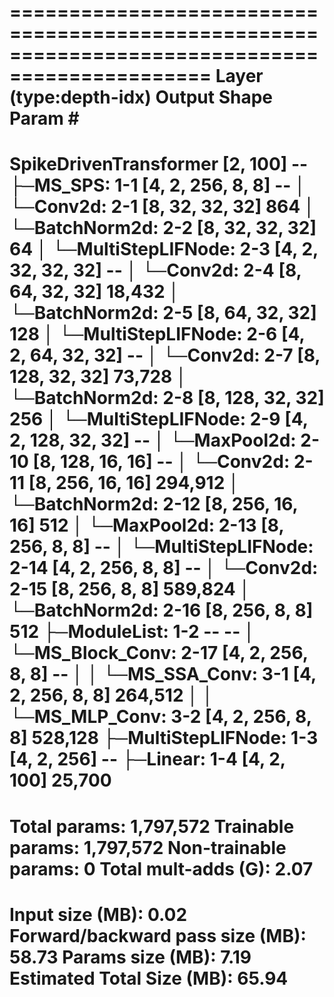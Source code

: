 ===============================================================================================
Layer (type:depth-idx)                        Output Shape              Param #
===============================================================================================
SpikeDrivenTransformer                        [2, 100]                  --
├─MS_SPS: 1-1                                 [4, 2, 256, 8, 8]         --
│    └─Conv2d: 2-1                            [8, 32, 32, 32]           864
│    └─BatchNorm2d: 2-2                       [8, 32, 32, 32]           64
│    └─MultiStepLIFNode: 2-3                  [4, 2, 32, 32, 32]        --
│    └─Conv2d: 2-4                            [8, 64, 32, 32]           18,432
│    └─BatchNorm2d: 2-5                       [8, 64, 32, 32]           128
│    └─MultiStepLIFNode: 2-6                  [4, 2, 64, 32, 32]        --
│    └─Conv2d: 2-7                            [8, 128, 32, 32]          73,728
│    └─BatchNorm2d: 2-8                       [8, 128, 32, 32]          256
│    └─MultiStepLIFNode: 2-9                  [4, 2, 128, 32, 32]       --
│    └─MaxPool2d: 2-10                        [8, 128, 16, 16]          --
│    └─Conv2d: 2-11                           [8, 256, 16, 16]          294,912
│    └─BatchNorm2d: 2-12                      [8, 256, 16, 16]          512
│    └─MaxPool2d: 2-13                        [8, 256, 8, 8]            --
│    └─MultiStepLIFNode: 2-14                 [4, 2, 256, 8, 8]         --
│    └─Conv2d: 2-15                           [8, 256, 8, 8]            589,824
│    └─BatchNorm2d: 2-16                      [8, 256, 8, 8]            512
├─ModuleList: 1-2                             --                        --
│    └─MS_Block_Conv: 2-17                    [4, 2, 256, 8, 8]         --
│    │    └─MS_SSA_Conv: 3-1                  [4, 2, 256, 8, 8]         264,512
│    │    └─MS_MLP_Conv: 3-2                  [4, 2, 256, 8, 8]         528,128
├─MultiStepLIFNode: 1-3                       [4, 2, 256]               --
├─Linear: 1-4                                 [4, 2, 100]               25,700
===============================================================================================
Total params: 1,797,572
Trainable params: 1,797,572
Non-trainable params: 0
Total mult-adds (G): 2.07
===============================================================================================
Input size (MB): 0.02
Forward/backward pass size (MB): 58.73
Params size (MB): 7.19
Estimated Total Size (MB): 65.94
===============================================================================================